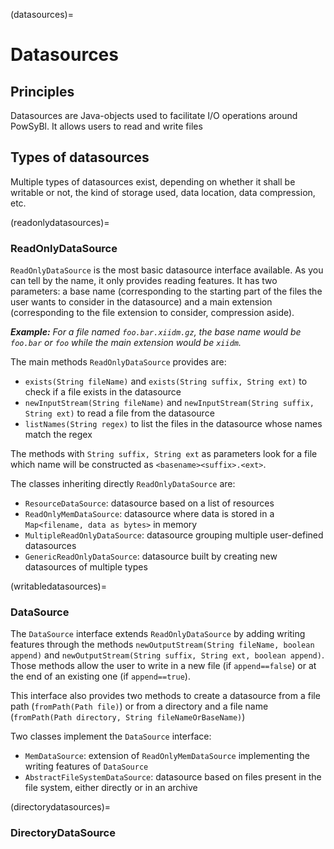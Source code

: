 (datasources)=
# Datasources

## Principles

Datasources are Java-objects used to facilitate I/O operations around PowSyBl.
It allows users to read and write files 


## Types of datasources

Multiple types of datasources exist, depending on whether it shall be writable or not, the kind of storage used, 
data location, data compression, etc.


(readonlydatasources)=
### ReadOnlyDataSource

`ReadOnlyDataSource` is the most basic datasource interface available. As you can tell by the name, it only provides 
reading features.
It has two parameters: a base name (corresponding to the starting part of the files the user wants to consider in the 
datasource) and a main extension (corresponding to the file extension to consider, compression aside).

_**Example:**
For a file named `foo.bar.xiidm.gz`, the base name would be `foo.bar` or `foo` while the main extension would be `xiidm`._

The main methods `ReadOnlyDataSource` provides are:

- `exists(String fileName)` and `exists(String suffix, String ext)` to check if a file exists in the datasource
- `newInputStream(String fileName)` and `newInputStream(String suffix, String ext)` to read a file from the datasource
- `listNames(String regex)` to list the files in the datasource whose names match the regex

The methods with `String suffix, String ext` as parameters look for a file which name will be constructed as
`<basename><suffix>.<ext>`.

The classes inheriting directly `ReadOnlyDataSource` are:
- `ResourceDataSource`: datasource based on a list of resources
- `ReadOnlyMemDataSource`: datasource where data is stored in a `Map<filename, data as bytes>` in memory
- `MultipleReadOnlyDataSource`: datasource grouping multiple user-defined datasources
- `GenericReadOnlyDataSource`: datasource built by creating new datasources of multiple types

(writabledatasources)=
### DataSource

The `DataSource` interface extends `ReadOnlyDataSource` by adding writing features through the methods 
`newOutputStream(String fileName, boolean append)` and `newOutputStream(String suffix, String ext, boolean append)`.
Those methods allow the user to write in a new file (if `append==false`) or at the end of an existing one (if 
`append==true`).

This interface also provides two methods to create a datasource from a file path (`fromPath(Path file)`) or from a
directory and a file name (`fromPath(Path directory, String fileNameOrBaseName)`)

Two classes implement the `DataSource` interface:
- `MemDataSource`: extension of `ReadOnlyMemDataSource` implementing the writing features of `DataSource`
- `AbstractFileSystemDataSource`: datasource based on files present in the file system, either directly or in an archive

(directorydatasources)=
### DirectoryDataSource

